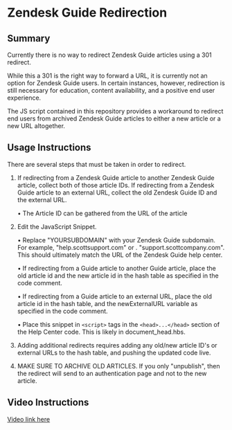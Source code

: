 # Zendesk Guide Redirection

## Summary
Currently there is no way to redirect Zendesk Guide articles using a 301 redirect. 

While this a 301 is the right way to forward a URL, it is currently not an option for Zendesk Guide users. In certain instances, however, redirection is still necessary for education, content availability, and a positive end user experience.

The JS script contained in this repository provides a workaround to redirect end users from archived Zendesk Guide articles to either a new article or a new URL altogether.

## Usage Instructions
There are several steps that must be taken in order to redirect.
 
 1. If redirecting from a Zendesk Guide article to another Zendesk Guide article, collect both of those article IDs. If redirecting from a Zendesk Guide article to an external URL, collect the old Zendesk Guide ID and the external URL.
 
     • The Article ID can be gathered from the URL of the article
 
 2. Edit the JavaScript Snippet. 
 
     • Replace "YOURSUBDOMAIN" with your Zendesk Guide subdomain. For example, "help.scottsupport.com" or .    "support.scottcompany.com". This should ultimately match the URL of the Zendesk Guide help center.
     
     • If redirecting from a Guide article to another Guide article, place the old article id and the new article id in the hash table as specified in the code comment.
     
     • If redirecting from a Guide article to an external URL, place the old article id in the hash table, and the newExternalURL variable as specified in the code comment.
     
     • Place this snippet in `<script>` tags in the `<head>...</head>` section of the Help Center code. This is likely in document_head.hbs.
     
3. Adding additional redirects requires adding any old/new article ID's or external URLs to the hash table, and pushing the updated code live. 
 
 4. MAKE SURE TO ARCHIVE OLD ARTICLES. If you only "unpublish", then the redirect will send to an authentication page and not to the new article. 
 

## Video Instructions
[Video link here](https://youtu.be/cLfHowe4ALI)

